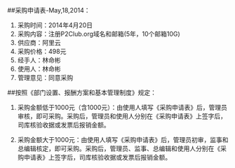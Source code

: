 ##采购申请表-May,18,2014：

1. 采购时间：2014年4月20日
2. 采购内容：注册P2Club.org域名和邮箱(5年，10个邮箱10G)
3. 供应商：阿里云
4. 采购价格：498元
5. 经手人：林命彬
6. 使用人：林命彬
7. 管理意见：同意采购


##按照《部门设置、报酬方案和基本管理制度》规定：

1. 采购金额低于1000元（含1000元）：由使用人填写《采购申请表》后，管理员审核，即可采购。采购后，管理员和使用人分别在《采购申请表》上签字后，司库核验收据或发票后报销金额。

2. 采购金额大于1000元：由使用人填写《采购申请表》后，管理员初审，监事和总编辑核定，即可采购。采购后，管理员、监事、总编辑和使用人分别在《采购申请表》上签字后，司库核验收据或发票后报销金额。
